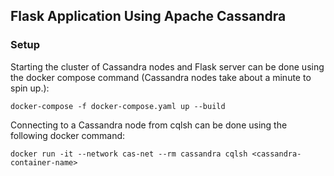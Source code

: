 ## Flask Application Using Apache Cassandra ##

### Setup ###
Starting the cluster of Cassandra nodes and Flask server can be done using the docker compose command (Cassandra nodes take about a minute to spin up.):

```
docker-compose -f docker-compose.yaml up --build
```

Connecting to a Cassandra node from cqlsh can be done using the following docker command:

```
docker run -it --network cas-net --rm cassandra cqlsh <cassandra-container-name>
```

